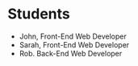 # Students

- John, Front-End Web Developer
- Sarah, Front-End Web Developer
- Rob. Back-End Web Developer
